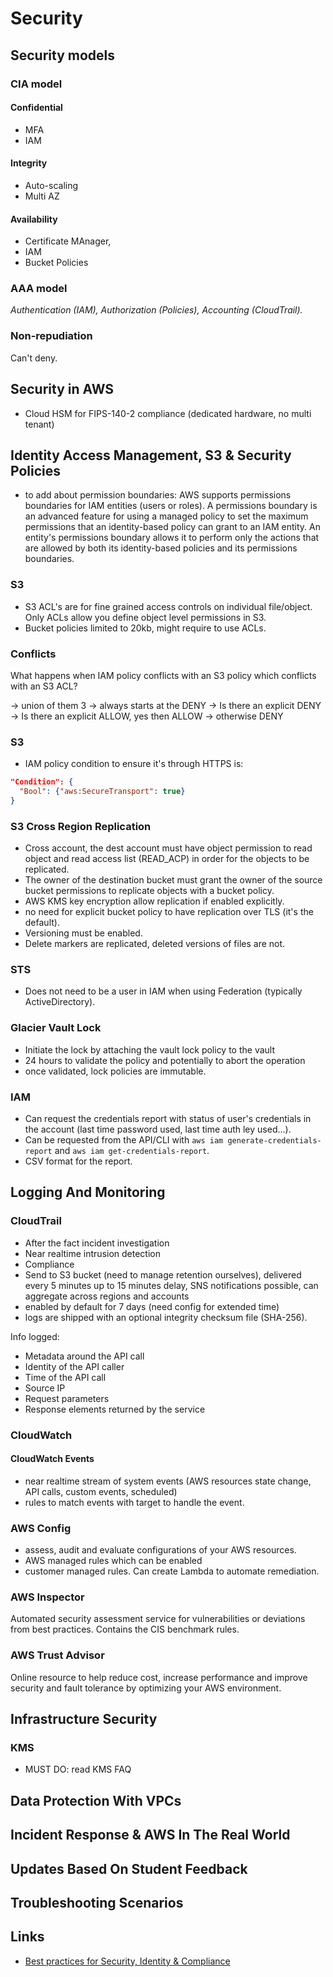 # Security

## Security models

### CIA model

#### **C**onfidential

- MFA
- IAM

#### **I**ntegrity

- Auto-scaling
- Multi AZ

#### **A**vailability

- Certificate MAnager,
- IAM
- Bucket Policies

### AAA model

_Authentication (IAM), Authorization (Policies), Accounting (CloudTrail)._

### Non-repudiation

Can't deny.

## Security in AWS

- Cloud HSM for FIPS-140-2 compliance (dedicated hardware, no multi tenant)

## Identity Access Management, S3 & Security Policies

- to add about permission boundaries: AWS supports permissions boundaries for IAM entities (users or roles). A permissions boundary is an advanced feature for using a managed policy to set the maximum permissions that an identity-based policy can grant to an IAM entity. An entity's permissions boundary allows it to perform only the actions that are allowed by both its identity-based policies and its permissions boundaries.

### S3

- S3 ACL's are for fine grained access controls on individual file/object. Only ACLs allow you define object level permissions in S3.
- Bucket policies limited to 20kb, might require to use ACLs.

### Conflicts

What happens when IAM policy conflicts with an S3 policy which conflicts with an S3 ACL?

-> union of them 3
-> always starts at the DENY
-> Is there an explicit DENY
-> Is there an explicit ALLOW, yes then ALLOW
-> otherwise DENY

### S3

- IAM policy condition to ensure it's through HTTPS is:

```json
"Condition": {
  "Bool": {"aws:SecureTransport": true}
}
```

### S3 Cross Region Replication

- Cross account, the dest account must have object permission to read object and read access list (READ_ACP) in order for the objects to be replicated.
- The owner of the destination bucket must grant the owner of the source bucket permissions to replicate objects with a bucket policy.
- AWS KMS key encryption allow replication if enabled explicitly.
- no need for explicit bucket policy to have replication over TLS (it's the default).
- Versioning must be enabled.
- Delete markers are replicated, deleted versions of files are not.

### STS

- Does not need to be a user in IAM when using Federation (typically ActiveDirectory).

### Glacier Vault Lock

- Initiate the lock by attaching the vault lock policy to the vault
- 24 hours to validate the policy and potentially to abort the operation
- once validated, lock policies are immutable.

### IAM

- Can request the credentials report with status of user's credentials in the account (last time password used, last time auth ley used...).
- Can be requested from the API/CLI with `aws iam generate-credentials-report` and `aws iam get-credentials-report`.
- CSV format for the report.

## Logging And Monitoring

### CloudTrail

- After the fact incident investigation
- Near realtime intrusion detection
- Compliance
- Send to S3 bucket (need to manage retention ourselves), delivered every 5 minutes up to 15 minutes delay, SNS notifications possible, can aggregate across regions and accounts
- enabled by default for 7 days (need config for extended time)
- logs are shipped with an optional integrity checksum file (SHA-256).

Info logged:

- Metadata around the API call
- Identity of the API caller
- Time of the API call
- Source IP
- Request parameters
- Response elements returned by the service

### CloudWatch

#### CloudWatch Events

- near realtime stream of system events (AWS resources state change, API calls, custom events, scheduled)
- rules to match events with target to handle the event.

### AWS Config

- assess, audit and evaluate configurations of your AWS resources.
- AWS managed rules which can be enabled
- customer managed rules. Can create Lambda to automate remediation.

### AWS Inspector

Automated security assessment service for vulnerabilities or deviations from best practices. Contains the CIS benchmark rules.

### AWS Trust Advisor

Online resource to help reduce cost, increase performance and improve security and fault tolerance by optimizing your AWS environment.

## Infrastructure Security

### KMS

- MUST DO: read KMS FAQ

## Data Protection With VPCs

## Incident Response & AWS In The Real World

## Updates Based On Student Feedback

## Troubleshooting Scenarios

## Links

- [Best practices for Security, Identity & Compliance](https://aws.amazon.com/architecture/security-identity-compliance/?cards-all.sort-by=item.additionalFields.sortDate&cards-all.sort-order=desc&awsf.content-type=*all&awsf.methodology=*all)
